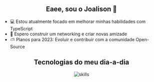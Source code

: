 <h2 align="center"> Eaee, sou o Joalison 👋</h2>

* 💻 Estou atualmente focado em melhorar minhas habilidades com TypeScript
* 👀 Espero construir um networking e criar novas amizade
* ⛅ Planos para 2023: Evoluir e contribuir com a comunidade Open-Source

<div align="center">
  <h2> <strong> Tecnologias do meu dia-a-dia </strong></h2>
  <img src="https://skillicons.dev/icons?i=ts,py,tailwind,git,mysql,mongo" alt="skills"> <br> 
</div>
